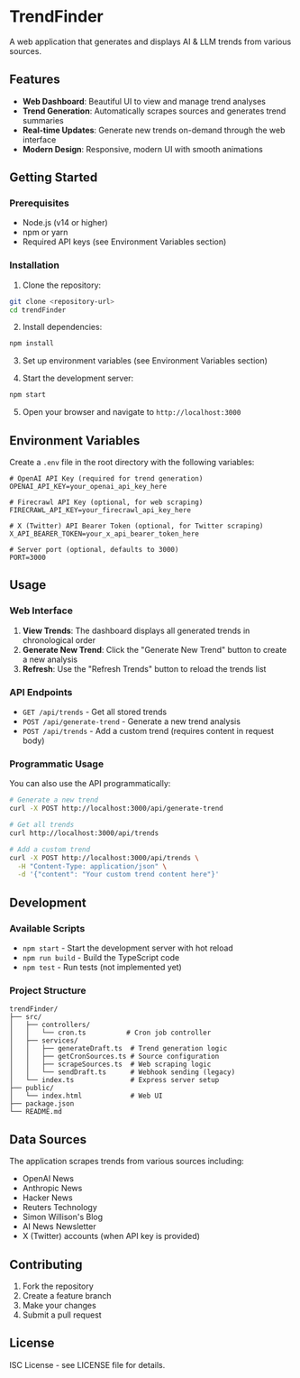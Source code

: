 # TrendFinder

A web application that generates and displays AI & LLM trends from various sources.

## Features

- **Web Dashboard**: Beautiful UI to view and manage trend analyses
- **Trend Generation**: Automatically scrapes sources and generates trend summaries
- **Real-time Updates**: Generate new trends on-demand through the web interface
- **Modern Design**: Responsive, modern UI with smooth animations

## Getting Started

### Prerequisites

- Node.js (v14 or higher)
- npm or yarn
- Required API keys (see Environment Variables section)

### Installation

1. Clone the repository:
```bash
git clone <repository-url>
cd trendFinder
```

2. Install dependencies:
```bash
npm install
```

3. Set up environment variables (see Environment Variables section)

4. Start the development server:
```bash
npm start
```

5. Open your browser and navigate to `http://localhost:3000`

## Environment Variables

Create a `.env` file in the root directory with the following variables:

```env
# OpenAI API Key (required for trend generation)
OPENAI_API_KEY=your_openai_api_key_here

# Firecrawl API Key (optional, for web scraping)
FIRECRAWL_API_KEY=your_firecrawl_api_key_here

# X (Twitter) API Bearer Token (optional, for Twitter scraping)
X_API_BEARER_TOKEN=your_x_api_bearer_token_here

# Server port (optional, defaults to 3000)
PORT=3000
```

## Usage

### Web Interface

1. **View Trends**: The dashboard displays all generated trends in chronological order
2. **Generate New Trend**: Click the "Generate New Trend" button to create a new analysis
3. **Refresh**: Use the "Refresh Trends" button to reload the trends list

### API Endpoints

- `GET /api/trends` - Get all stored trends
- `POST /api/generate-trend` - Generate a new trend analysis
- `POST /api/trends` - Add a custom trend (requires content in request body)

### Programmatic Usage

You can also use the API programmatically:

```bash
# Generate a new trend
curl -X POST http://localhost:3000/api/generate-trend

# Get all trends
curl http://localhost:3000/api/trends

# Add a custom trend
curl -X POST http://localhost:3000/api/trends \
  -H "Content-Type: application/json" \
  -d '{"content": "Your custom trend content here"}'
```

## Development

### Available Scripts

- `npm start` - Start the development server with hot reload
- `npm run build` - Build the TypeScript code
- `npm test` - Run tests (not implemented yet)

### Project Structure

```
trendFinder/
├── src/
│   ├── controllers/
│   │   └── cron.ts          # Cron job controller
│   ├── services/
│   │   ├── generateDraft.ts  # Trend generation logic
│   │   ├── getCronSources.ts # Source configuration
│   │   ├── scrapeSources.ts  # Web scraping logic
│   │   └── sendDraft.ts      # Webhook sending (legacy)
│   └── index.ts              # Express server setup
├── public/
│   └── index.html            # Web UI
├── package.json
└── README.md
```

## Data Sources

The application scrapes trends from various sources including:

- OpenAI News
- Anthropic News
- Hacker News
- Reuters Technology
- Simon Willison's Blog
- AI News Newsletter
- X (Twitter) accounts (when API key is provided)

## Contributing

1. Fork the repository
2. Create a feature branch
3. Make your changes
4. Submit a pull request

## License

ISC License - see LICENSE file for details.
